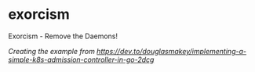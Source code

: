 # exorcism
Exorcism - Remove the Daemons!

_Creating the example from https://dev.to/douglasmakey/implementing-a-simple-k8s-admission-controller-in-go-2dcg_
